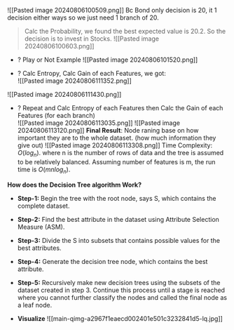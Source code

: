 
![[Pasted image 20240806100509.png]]
 Bc Bond only decision is 20, it 1 decision either ways so we just need 1 branch of 20. 

> Calc the Probability, we found the best expected value is 20.2. So the decision is to invest in Stocks.
![[Pasted image 20240806100603.png]]

+ ? Play or Not Example
	![[Pasted image 20240806101520.png]]


+ ? Calc Entropy, Calc Gain of each Features, we got:  
![[Pasted image 20240806111352.png]]

![[Pasted image 20240806111430.png]]
+ ? Repeat and Calc Entropy of each Features then Calc the Gain of each Features (for each branch)  
![[Pasted image 20240806113035.png]]
![[Pasted image 20240806113120.png]]
**Final Result**: Node raning base on how important they are to the whole dataset. (how much information they give out)
	![[Pasted image 20240806113308.png]]
Time Complexity: $O(log_n)$. where n is the number of rows of data and the tree is assumed to be relatively balanced.
	Assuming number of features is m, the run time is $O(mnlog_n)$.


**How does the Decision Tree algorithm Work?**
- **Step-1:** Begin the tree with the root node, says S, which contains the complete dataset.
	
- **Step-2:** Find the best attribute in the dataset using Attribute Selection Measure (ASM).
	
- **Step-3:** Divide the S into subsets that contains possible values for the best attributes.
	
- **Step-4:** Generate the decision tree node, which contains the best attribute.
	
- **Step-5:** Recursively make new decision trees using the subsets of the dataset created in step 3. Continue this process until a stage is reached where you cannot further classify the nodes and called the final node as a leaf node.
	
+ **Visualize**
![[main-qimg-a2967f1eaecd002401e501c3232841d5-lq.jpg]]
